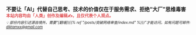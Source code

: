 <b style="font-size:1em;">不要让「AI」代替自己思考、技术的价值仅在于服务需求、拒绝“大厂”思维毒害</b>
\
<b style="font-size:0.8em; color: #df4a4d;">本站内容均由「人类」创作及编辑✍️，且仅代表个人观点。</b> 
\
<em style="font-size:0.7em">💡 部份内容引述源自境外，需要“[翻墙]({{% ref "/posts/突破网络审查/index.md" %}})”才能访问。如有问题可邮件: diktamxx@gmail.com</em>

